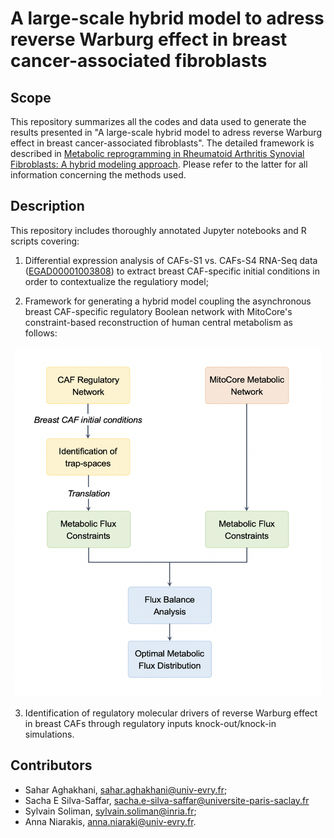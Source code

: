 # A large-scale hybrid model to adress reverse Warburg effect in breast cancer-associated fibroblasts

## Scope

This repository summarizes all the codes and data used to generate the results presented in "A large-scale hybrid model to adress reverse Warburg effect in breast cancer-associated fibroblasts". 
The detailed framework is described in [Metabolic reprogramming in Rheumatoid Arthritis Synovial Fibroblasts: A hybrid modeling approach](https://doi.org/10.1371/journal.pcbi.1010408). Please refer to the latter for all information concerning the methods used.


## Description

This repository includes thoroughly annotated Jupyter notebooks and R scripts covering:

1. Differential expression analysis of CAFs-S1 vs. CAFs-S4 RNA-Seq data ([EGAD00001003808](https://ega-archive.org/datasets/EGAD00001003808)) to extract breast CAF-specific initial conditions in order to contextualize the regulatiory model;

2. Framework for generating a hybrid model coupling the asynchronous breast CAF-specific regulatory Boolean network with MitoCore's constraint-based reconstruction of human central metabolism as follows:

<div align="center">
<img src="Framework_for_hybrid_modeling/workflow.png" width="490" height="560">
</div>

3. Identification of regulatory molecular drivers of reverse Warburg effect in breast CAFs through regulatory inputs knock-out/knock-in simulations. 


## Contributors

- Sahar Aghakhani, [sahar.aghakhani@univ-evry.fr](sahar.aghakhani@univ-evry.fr);
- Sacha E Silva-Saffar, [sacha.e-silva-saffar@universite-paris-saclay.fr](sacha.e-silva-saffar@universite-paris-saclay.fr)
- Sylvain Soliman, [sylvain.soliman@inria.fr](sylvain.soliman@inria.fr);
- Anna Niarakis, [anna.niaraki@univ-evry.fr](anna.niaraki@univ-evry.fr).
